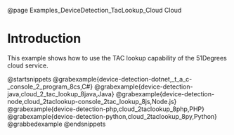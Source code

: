 @page Examples_DeviceDetection_TacLookup_Cloud Cloud

# Introduction

This example shows how to use the TAC lookup capability of the 51Degrees cloud service.

@startsnippets
@grabexample{device-detection-dotnet,_t_a_c-_console_2_program_8cs,C#}
@grabexample{device-detection-java,cloud_2_tac_lookup_8java,Java}
@grabexample{device-detection-node,cloud_2taclookup-console_2tac_lookup_8js,Node.js}
@grabexample{device-detection-php,cloud_2taclookup_8php,PHP}
@grabexample{device-detection-python,cloud_2taclookup_8py,Python}
@grabbedexample
@endsnippets
